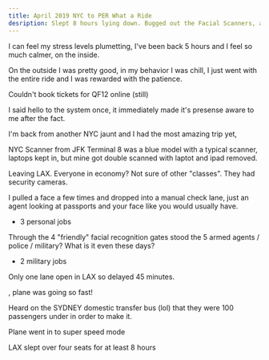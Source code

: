 ```yaml
---
title: April 2019 NYC to PER What a Ride
desription: Slept 8 hours lying down. Bugged out the Facial Scanners, and the fastest I've been in an A380
---
```


I can feel my stress levels plumetting, I've been back 5 hours and I feel so much calmer, on the inside.

On the outside I was pretty good, in my behavior I was chill, I just went with the entire ride and I was rewarded with the patience.

Couldn't book tickets for QF12 online (still) 

I said hello to the system once, it immediately made it's presense aware to me after the fact.

I'm back from another NYC jaunt and I had the most amazing trip yet, 

NYC Scanner from JFK Terminal 8 was a blue model with a typical scanner, laptops kept in, but mine got double scanned with laptot and ipad removed.

Leaving LAX. Everyone in economy? Not sure of other "classes". They had security cameras.

I pulled a face a few times and dropped into a manual check lane, just an agent looking at passports and your face like you would usually have.

- 3 personal jobs

Through the 4 "friendly" facial recognition gates stood the 5 armed agents / police / military? What is it even these days?

+ 2 military jobs

Only one lane open in LAX so delayed 45 minutes.

, plane was going so fast!

Heard on the SYDNEY domestic transfer bus (lol) that they were 100 passengers under in order to make it.

Plane went in to super speed mode 

LAX slept over four seats for at least 8 hours


